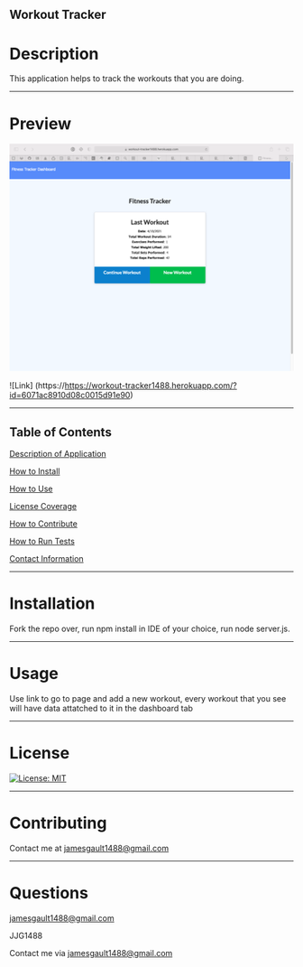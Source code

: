 ## Workout Tracker

# Description

This application helps to track the workouts that you are doing.

---

# Preview

![Preview](public/assets/images/image.png)

![Link] (https://https://workout-tracker1488.herokuapp.com/?id=6071ac8910d08c0015d91e90)

---

## Table of Contents

[Description of Application](#description)

[How to Install](#installation)

[How to Use](#usage)

[License Coverage](#license)

[How to Contribute](#contributing)

[How to Run Tests](#tests)

[Contact Information](#questions)
    
---

# Installation

Fork the repo over, run npm install in IDE of your choice, run node server.js.

---

 # Usage

Use link to go to page and add a new workout, every workout that you see will have data attatched to it in the dashboard tab

---

# License

[![License: MIT](https://img.shields.io/badge/License-MIT-yellow.svg)](https://opensource.org/licenses/MIT)

---

# Contributing

Contact me at jamesgault1488@gmail.com

---

# Questions

jamesgault1488@gmail.com

JJG1488

Contact me via jamesgault1488@gmail.com